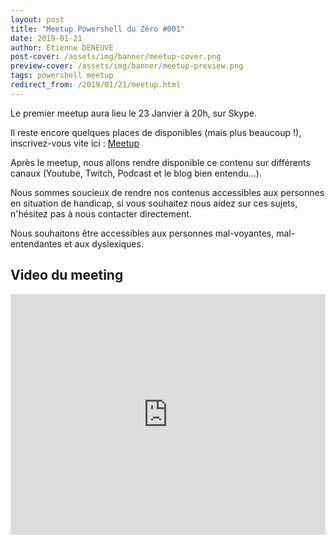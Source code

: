 ```yaml
---
layout: post
title: "Meetup Powershell du Zéro #001"
date: 2019-01-21
author: Etienne DENEUVE
post-cover: /assets/img/banner/meetup-cover.png
preview-cover: /assets/img/banner/meetup-preview.png
tags: powershell meetup
redirect_from: /2019/01/21/meetup.html
---
```


Le premier meetup aura lieu le 23 Janvier à 20h, sur Skype.

Il reste encore quelques places de disponibles (mais plus beaucoup !), inscrivez-vous vite ici : [Meetup](https://www.meetup.com/fr-FR/Powershell-du-Zero/events/258026532)

Après le meetup, nous allons rendre disponible ce contenu sur différents canaux (Youtube, Twitch, Podcast et le blog bien entendu...).

Nous sommes soucieux de rendre nos contenus accessibles aux personnes en situation de handicap,
si vous souhaitez nous aidez sur ces sujets, n'hésitez pas à nous contacter directement.

Nous souhaitons être accessibles aux personnes mal-voyantes, mal-entendantes et aux dyslexiques.

## Video du meeting

<iframe type="text/html" width="100%" height="385" src="https://www.youtube.com/embed/aXeKe-4OsBc" frameborder="0"></iframe>
